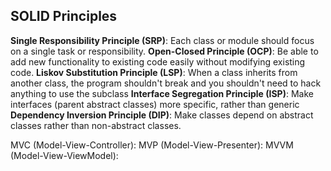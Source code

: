 ## SOLID Principles
**Single Responsibility Principle (SRP)**: Each class or module should focus on a single task or responsibility.
**Open-Closed Principle (OCP)**: Be able to add new functionality to existing code easily without modifying existing code.
**Liskov Substitution Principle (LSP)**: When a class inherits from another class, the program shouldn't break and you shouldn't need to hack anything to use the subclass
**Interface Segregation Principle (ISP)**: Make interfaces (parent abstract classes) more specific, rather than generic
**Dependency Inversion Principle (DIP)**: Make classes depend on abstract classes rather than non-abstract classes.


MVC (Model-View-Controller):
MVP (Model-View-Presenter):
MVVM (Model-View-ViewModel):


